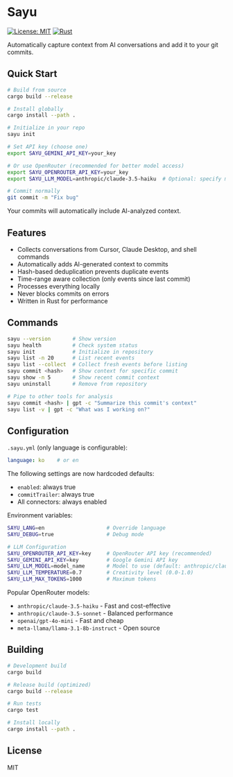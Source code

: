 # Sayu

[![License: MIT](https://img.shields.io/badge/License-MIT-yellow.svg)](https://opensource.org/licenses/MIT)
[![Rust](https://img.shields.io/badge/rust-%23000000.svg?style=flat&logo=rust&logoColor=white)](https://www.rust-lang.org/)

Automatically capture context from AI conversations and add it to your git commits.

## Quick Start

```bash
# Build from source
cargo build --release

# Install globally
cargo install --path .

# Initialize in your repo
sayu init

# Set API key (choose one)
export SAYU_GEMINI_API_KEY=your_key

# Or use OpenRouter (recommended for better model access)
export SAYU_OPENROUTER_API_KEY=your_key
export SAYU_LLM_MODEL=anthropic/claude-3.5-haiku  # Optional: specify model

# Commit normally
git commit -m "Fix bug"
```

Your commits will automatically include AI-analyzed context.

## Features

- Collects conversations from Cursor, Claude Desktop, and shell commands
- Automatically adds AI-generated context to commits
- Hash-based deduplication prevents duplicate events
- Time-range aware collection (only events since last commit)
- Processes everything locally
- Never blocks commits on errors
- Written in Rust for performance

## Commands

```bash
sayu --version       # Show version
sayu health          # Check system status
sayu init            # Initialize in repository
sayu list -n 20      # List recent events
sayu list --collect  # Collect fresh events before listing
sayu commit <hash>   # Show context for specific commit
sayu show -n 5       # Show recent commit context
sayu uninstall       # Remove from repository

# Pipe to other tools for analysis
sayu commit <hash> | gpt -c "Summarize this commit's context"
sayu list -v | gpt -c "What was I working on?"
```

## Configuration

`.sayu.yml` (only language is configurable):
```yaml
language: ko    # or en
```

The following settings are now hardcoded defaults:
- `enabled`: always true
- `commitTrailer`: always true
- All connectors: always enabled

Environment variables:
```bash
SAYU_LANG=en                    # Override language
SAYU_DEBUG=true                 # Debug mode

# LLM Configuration
SAYU_OPENROUTER_API_KEY=key     # OpenRouter API key (recommended)
SAYU_GEMINI_API_KEY=key         # Google Gemini API key
SAYU_LLM_MODEL=model_name       # Model to use (default: anthropic/claude-3.5-haiku)
SAYU_LLM_TEMPERATURE=0.7        # Creativity level (0.0-1.0)
SAYU_LLM_MAX_TOKENS=1000        # Maximum tokens
```

Popular OpenRouter models:
- `anthropic/claude-3.5-haiku` - Fast and cost-effective
- `anthropic/claude-3.5-sonnet` - Balanced performance
- `openai/gpt-4o-mini` - Fast and cheap
- `meta-llama/llama-3.1-8b-instruct` - Open source

## Building

```bash
# Development build
cargo build

# Release build (optimized)
cargo build --release

# Run tests
cargo test

# Install locally
cargo install --path .
```

## License

MIT
